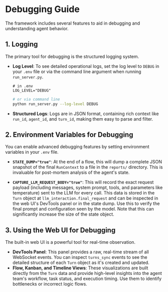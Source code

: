 # Debugging Guide

The framework includes several features to aid in debugging and understanding agent behavior.

## 1. Logging
The primary tool for debugging is the structured logging system.

*   **Log Level**: To see detailed operational logs, set the log level to `DEBUG` in your `.env` file or via the command line argument when running `run_server.py`.
    ```
    # in .env
    LOG_LEVEL="DEBUG"
    ```
    ```bash
    # or via command line
    python run_server.py --log-level DEBUG
    ```
*   **Structured Logs**: Logs are in JSON format, containing rich context like `run_id`, `agent_id`, and `turn_id`, making them easy to parse and filter.

## 2. Environment Variables for Debugging
You can enable advanced debugging features by setting environment variables in your `.env` file.

*   **`STATE_DUMP="true"`**: At the end of a flow, this will dump a complete JSON snapshot of the final `RunContext` to a file in the `reports/` directory. This is invaluable for post-mortem analysis of the agent's state.

*   **`CAPTURE_LLM_REQUEST_BODY="true"`**: This will record the exact request payload (including messages, system prompt, tools, and parameters like temperature) sent to the LLM for every call. This data is stored in the `Turn` object at `llm_interaction.final_request` and can be inspected in the web UI's DevTools panel or in the state dump. Use this to verify the final prompt and configuration seen by the model. Note that this can significantly increase the size of the state object.

## 3. Using the Web UI for Debugging
The built-in web UI is a powerful tool for real-time observation.

*   **DevTools Panel**: This panel provides a raw, real-time stream of all WebSocket events. You can inspect `turns_sync` events to see the detailed structure of each `Turn` object as it's created and updated.
*   **Flow, Kanban, and Timeline Views**: These visualizations are built directly from the `Turn` data and provide high-level insights into the agent team's workflow, task status, and execution timing. Use them to identify bottlenecks or incorrect logic flows.
